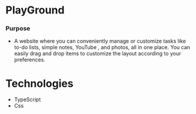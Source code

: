 
# PlayGround



### Purpose
* A website where you can conveniently manage or customize tasks like to-do lists, simple notes, YouTube , and photos, all in one place. You can easily drag and drop items to customize the layout according to your preferences.

# Technologies   
   * TypeScript
   * Css

   
